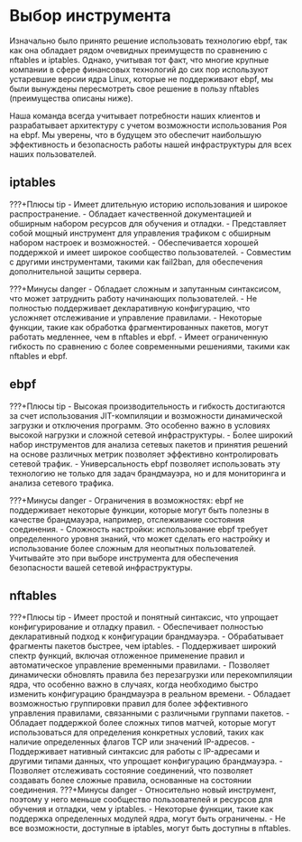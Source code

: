 **Выбор инструмента**
============

Изначально было принято решение использовать технологию ebpf, так как она обладает рядом очевидных преимуществ по сравнению с nftables и iptables. Однако, учитывая тот факт, что многие крупные компании в сфере финансовых технологий до сих пор используют устаревшие версии ядра Linux, которые не поддерживают ebpf, мы были вынуждены пересмотреть свое решение в пользу nftables (преимущества описаны ниже).

Наша команда всегда учитывает потребности наших клиентов и разрабатывает архитектуру с учетом возможности использования Роя на ebpf. Мы уверены, что в будущем это обеспечит наибольшую эффективность и безопасность работы нашей инфраструктуры для всех наших пользователей.

iptables
------------
???+Плюсы tip
    - Имеет длительную историю использования и широкое распространение.
    - Обладает качественной документацией и обширным набором ресурсов для обучения и отладки.
    - Представляет собой мощный инструмент для управления трафиком с обширным набором настроек и возможностей.
    - Обеспечивается хорошей поддержкой и имеет широкое сообщество пользователей.
    - Совместим с другими инструментами, такими как fail2ban, для обеспечения дополнительной защиты сервера.

???+Минусы danger
    - Обладает сложным и запутанным синтаксисом, что может затруднить работу начинающих пользователей.
    - Не полностью поддерживает декларативную конфигурацию, что усложняет отслеживание и управление правилами.
    - Некоторые функции, такие как обработка фрагментированных пакетов, могут работать медленнее, чем в nftables и ebpf.
    - Имеет ограниченную гибкость по сравнению с более современными решениями, такими как nftables и ebpf.

ebpf
---------
???+Плюсы tip
    - Высокая производительность и гибкость достигаются за счет использования JIT-компиляции и возможности динамической загрузки и отключения программ. Это особенно важно в условиях высокой нагрузки и сложной сетевой инфраструктуры.
    - Более широкий набор инструментов для анализа сетевых пакетов и принятия решений на основе различных метрик позволяет эффективно контролировать сетевой трафик.
    - Универсальность ebpf позволяет использовать эту технологию не только для задач брандмауэра, но и для мониторинга и анализа сетевого трафика.

???+Минусы danger
    - Ограничения в возможностях: ebpf не поддерживает некоторые функции, которые могут быть полезны в качестве брандмауэра, например, отслеживание состояния соединения.
    - Сложность настройки: использование ebpf требует определенного уровня знаний, что может сделать его настройку и использование более сложным для неопытных пользователей. Учитывайте это при выборе инструмента для обеспечения безопасности вашей сетевой инфраструктуры.

nftables
---------
???+Плюсы tip 
    - Имеет простой и понятный синтаксис, что упрощает конфигурирование и отладку правил.
    - Обеспечивает полностью декларативный подход к конфигурации брандмауэра.
    - Обрабатывает фрагменты пакетов быстрее, чем iptables.
    - Поддерживает широкий спектр функций, включая отложенное применение правил и автоматическое управление временными правилами.
    - Позволяет динамически обновлять правила без перезагрузки или перекомпиляции ядра, что особенно важно в случаях, когда необходимо быстро изменить конфигурацию брандмауэра в реальном времени.
    - Обладает возможностью группировки правил для более эффективного управления правилами, связанными с различными группами пакетов.
    - Обладает поддержкой более сложных типов матчей, которые могут использоваться для определения конкретных условий, таких как наличие определенных флагов TCP или значений IP-адресов.
    - Поддерживает нативный синтаксис для работы с IP-адресами и другими типами данных, что упрощает конфигурацию брандмауэра.
    - Позволяет отслеживать состояние соединений, что позволяет создавать более сложные правила, основанные на состоянии соединения.
???+Минусы danger
    - Относительно новый инструмент, поэтому у него меньше сообщество пользователей и ресурсов для обучения и отладки, чем у iptables.
    - Некоторые функции, такие как поддержка определенных модулей ядра, могут быть ограничены.
    - Не все возможности, доступные в iptables, могут быть доступны в nftables.
